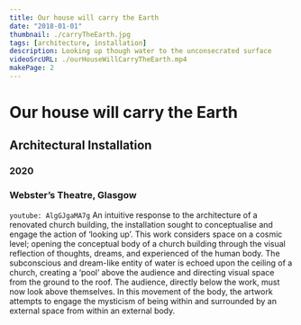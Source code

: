 ```yaml
---
title: Our house will carry the Earth
date: "2018-01-01"
thumbnail: ./carryTheEarth.jpg
tags: [architecture, installation]
description: Looking up though water to the unconsecrated surface
videoSrcURL: ./ourHouseWillCarryTheEarth.mp4
makePage: 2
---
```


# Our house will carry the Earth

## Architectural Installation

### 2020

### Webster’s Theatre, Glasgow

`youtube: AlgGJgaMA7g`
An intuitive response to the architecture of a renovated church building, the installation sought to conceptualise and engage the action of ‘looking up’. This work considers space on a cosmic level; opening the conceptual body of a church building through the visual reflection of thoughts, dreams, and experienced of the human body. The subconscious and dream-like entity of water is echoed upon the ceiling of a church, creating a ‘pool’ above the audience and directing visual space from the ground to the roof. The audience, directly below the work, must now look above themselves. In this movement of the body, the artwork attempts to engage the mysticism of being within and surrounded by an external space from within an external body.
